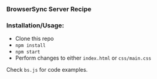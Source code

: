 ### BrowserSync Server Recipe

### Installation/Usage:

- Clone this repo
- `npm install`
- `npm start`
- Perform changes to either `index.html` or `css/main.css`

Check `bs.js` for code examples.